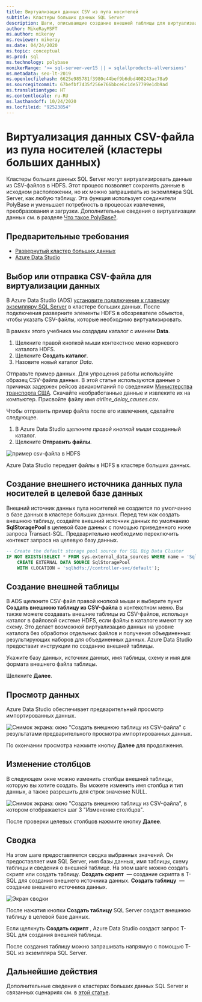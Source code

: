 ```yaml
---
title: Виртуализация данных CSV из пула носителей
subtitle: Кластеры больших данных SQL Server
description: Шаги, описывающие создание внешней таблицы для виртуализации CSV-файла в кластере больших данных
author: MikeRayMSFT
ms.author: mikeray
ms.reviewer: mikeray
ms.date: 04/24/2020
ms.topic: conceptual
ms.prod: sql
ms.technology: polybase
monikerRange: '>= sql-server-ver15 || = sqlallproducts-allversions'
ms.metadata: seo-lt-2019
ms.openlocfilehash: 6625e985781f3980c44bef9b6dbd408243ac78a9
ms.sourcegitcommit: 67befbf7435f256e766bbce6c1de57799e1db9ad
ms.translationtype: HT
ms.contentlocale: ru-RU
ms.lasthandoff: 10/24/2020
ms.locfileid: "92523854"
---
```

# <a name="virtualize-csv-data-from-storage-pool-big-data-clusters"></a>Виртуализация данных CSV-файла из пула носителей (кластеры больших данных)

Кластеры больших данных SQL Server могут виртуализировать данные из CSV-файлов в HDFS. Этот процесс позволяет сохранять данные в исходном расположении, но их можно запрашивать из экземпляра SQL Server, как любую таблицу. Эта функция использует соединители PolyBase и уменьшает потребность в процессах извлечения, преобразования и загрузки. Дополнительные сведения о виртуализации данных см. в разделе [Что такое PolyBase?](../relational-databases/polybase/polybase-guide.md).

## <a name="prerequisites"></a>Предварительные требования

- [Развернутый кластер больших данных](deployment-guidance.md)
- [Azure Data Studio](../azure-data-studio/download-azure-data-studio.md)

## <a name="select-or-upload-a-csv-file-for-data-virtualization"></a>Выбор или отправка CSV-файла для виртуализации данных 

В Azure Data Studio (ADS) [установите подключение к главному экземпляру SQL Server](connect-to-big-data-cluster.md#master) в кластере больших данных. После подключения разверните элементы HDFS в обозревателе объектов, чтобы указать CSV-файлы, которые необходимо виртуализировать. 

В рамках этого учебника мы создадим каталог с именем **Data**.

1. Щелкните правой кнопкой мыши контекстное меню корневого каталога HDFS.
2. Щелкните **Создать каталог**.
3. Назовите новый каталог *Data*.

Отправьте пример данных. Для упрощения работы используйте образец CSV-файла данных. В этой статье используются данные о причинах задержек рейсов авиакомпаний по сведениям [Министерства транспорта США](https://www.transtats.bts.gov/OT_Delay/OT_DelayCause1.asp?pn=1). Скачайте необработанные данные и извлеките их на компьютер. Присвойте файлу имя *airline_delay_causes.csv*.

Чтобы отправить пример файла после его извлечения, сделайте следующее.

1. В Azure Data Studio *щелкните правой кнопкой мыши* созданный каталог. 
2. Щелкните **Отправить файлы**.

![пример csv-файла в HDFS](media/data-virtualization/100-csv-sample-file-hdfs.png)

Azure Data Studio передает файлы в HDFS в кластере больших данных.

## <a name="create-the-storage-pool-external-data-source-in-your-target-database"></a>Создание внешнего источника данных пула носителей в целевой базе данных

Внешний источник данных пула носителей не создается по умолчанию в базе данных в кластере больших данных. Перед тем как создать внешнюю таблицу, создайте внешний источник данных по умолчанию **SqlStoragePool** в целевой базе данных с помощью приведенного ниже запроса Transact-SQL. Предварительно необходимо переключить контекст запроса на целевую базу данных.

```sql
-- Create the default storage pool source for SQL Big Data Cluster
IF NOT EXISTS(SELECT * FROM sys.external_data_sources WHERE name = 'SqlStoragePool')
    CREATE EXTERNAL DATA SOURCE SqlStoragePool
    WITH (LOCATION = 'sqlhdfs://controller-svc/default');
```

## <a name="create-the-external-table"></a>Создание внешней таблицы

В ADS щелкните CSV-файл правой кнопкой мыши и выберите пункт **Создать внешнюю таблицу из CSV-файла** в контекстном меню. Вы также можете создавать внешние таблицы из CSV-файлов, используя каталог в файловой системе HDFS, если файлы в каталоге имеют ту же схему. Это делает возможной виртуализацию данных на уровне каталога без обработки отдельных файлов и получения объединенных результирующих наборов для объединенных данных. Azure Data Studio предоставит инструкции по созданию внешней таблицы.

Укажите базу данных, источник данных, имя таблицы, схему и имя для формата внешнего файла таблицы.

Щелкните **Далее**.

## <a name="preview-data"></a>Просмотр данных

Azure Data Studio обеспечивает предварительный просмотр импортированных данных.

![Снимок экрана: окно "Создать внешнюю таблицу из CSV-файла" с результатами предварительного просмотра импортированных данных.](media/data-virtualization/130-csv-preview-data.png)

По окончании просмотра нажмите кнопку **Далее** для продолжения.

## <a name="modify-columns"></a>Изменение столбцов

В следующем окне можно изменить столбцы внешней таблицы, которую вы хотите создать. Вы можете изменить имя столбца и тип данных, а также разрешить для строк значение NULL. 

![Снимок экрана: окно "Создать внешнюю таблицу из CSV-файла", в котором отображается шаг 3 "Изменение столбцов".](media/data-virtualization/140-csv-modify-columns.png)

После проверки целевых столбцов нажмите кнопку **Далее**.

## <a name="summary"></a>Сводка

На этом шаге предоставляется сводка выбранных значений. Он предоставляет имя SQL Server, имя базы данных, имя таблицы, схему таблицы и сведения о внешней таблице. На этом шаге можно создать скрипт или создать таблицу. **Создать скрипт**  — создание скрипта в T-SQL для создания внешнего источника данных. **Создать таблицу**  — создание внешнего источника данных.

![Экран сводки](media/data-virtualization/150-csv-virtualize-data-summary.png)

После нажатия кнопки **Создать таблицу** SQL Server создаст внешнюю таблицу в целевой базе данных.

Если щелкнуть **Создать скрипт** , Azure Data Studio создаст запрос T-SQL для создания внешней таблицы.

После создания таблицу можно запрашивать напрямую с помощью T-SQL из экземпляра SQL Server.

## <a name="next-steps"></a>Дальнейшие действия

Дополнительные сведения о кластерах больших данных SQL Server и связанных сценариях см. в [этой статье](big-data-cluster-overview.md).
